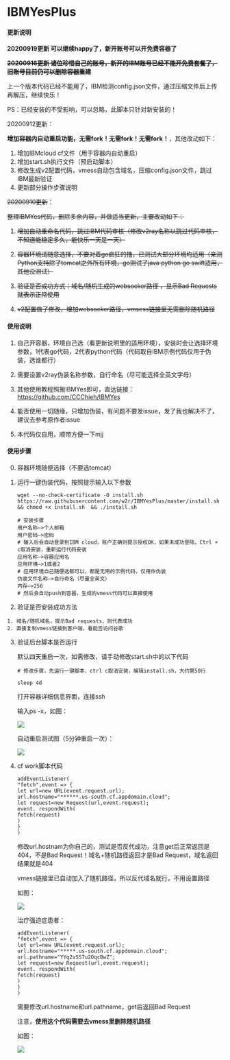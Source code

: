 # IBMYesPlus

#### 更新说明

**20200919更新 可以继续happy了，新开账号可以开免费容器了**

~~**20200916更新 诸位珍惜自己的账号，新开的IBM账号已经不能开免费套餐了，旧账号目前仍可以删除容器重建**~~

上一个版本代码已经不能用了，IBM检测config.json文件，通过压缩文件后上传再解压，继续快乐！

PS：已经安装的不受影响，可以忽略，此脚本只针对新安装的！

20200912更新：

**增加容器内自动重启功能，无需fork！无需fork！无需fork！**，其他改动如下：

1. 增加IBMcloud cf文件（用于容器内自动重启）
2. 增加start.sh执行文件（预启动脚本）
3. 修改生成v2配置代码，vmess自动包含域名，压缩config.json文件，跳过IBM最新验证
4. 更新部分操作步骤说明

 ~~20200910更新~~：

~~整理IBMYes代码，删除多余内容，并做适当更新，主要改动如下：~~

1. ~~增加自动重命名代码，跳过IBM代码审核（修改v2ray名称以跳过代码审核，不知道能稳定多久，能快乐一天是一天）~~

2. ~~容器环境请随意选择，不要对着go疯狂的撸，已测试大部分环境均适用（亲测Python支持除了tomcat之外所有环境，go测试了java python go swift适用，其他没测试）~~

3. ~~验证是否成功方式：域名/随机生成的websocker路径 ，显示Bad Requests就表示正常使用~~

4. ~~v2配置做了修改，增加websocker路径，vmsess链接里无需删除随机路径~~

    





#### 使用说明

1. 自己开容器，环境自己选（看更新说明里的适用环境），安装时会让选择环境参数，1代表go代码，2代表python代码（代码取自IBM示例代码仅用于伪装，选谁都行）

2. 需要设置v2ray伪装名称参数，自行命名（尽可能选择全英文字母）

3. 其他使用教程照搬IBMYes即可，直达链接：https://github.com/CCChieh/IBMYes

4. 能否使用一切随缘，只增加伪装，有问题不要发issue，发了我也解决不了，建议去参考原作者issue

5. 本代码仅自用，顺带方便一下mjj

     

#### 使用步骤

0. 容器环境随便选择（不要选tomcat）

1. 运行一键伪装代码，按照提示输入以下参数

    ~~~
    wget --no-check-certificate -O install.sh https://raw.githubusercontent.com/w2r/IBMYesPlus/master/install.sh && chmod +x install.sh  && ./install.sh
    
    # 安装步骤
    用户名称—>个人邮箱
    用户密码—>密码
    # 输入后会自动登录到IBM cloud，账户正确则提示授权OK，如果未成功登陆，Ctrl + c取消安装，重新运行代码安装
    应用名称—>容器应用名
    应用环境—>1或者2
    # 应用环境自己随便选都可以，都是无用的示例代码，仅用作伪装
    伪装文件名称—>自行命名（尽量全英文）
    内存—>256
    # 然后会自动push到容器，生成的vmess代码可以直接使用
    ~~~

2.   验证是否安装成功方法 

    1. 域名/随机域名，提示Bad requests，则代表成功
    2. 直接复制vmess链接到客户端，看能否访问谷歌

3. 验证后台脚本是否运行

    默认四天重启一次，如需修改，请手动修改start.sh中的以下代码

    ``` 
    # 修改步骤，先运行一键脚本，ctrl c取消安装，编辑install.sh，大约第50行
    
    sleep 4d
    ```

    打开容器详细信息界面，连接ssh

    输入ps -x，如图：

    ![](img/1.jpg)

    自动重启测试图（5分钟重启一次）：

    ![](img/2.jpg)

4. cf work脚本代码

    ~~~
    addEventListener(
    "fetch",event => {
    let url=new URL(event.request.url);
    url.hostname="******.us-south.cf.appdomain.cloud";
    let request=new Request(url,event.request);
    event. respondWith(
    fetch(request)
    )
    }
    )
    ~~~

    修改url.hostnam为你自己的，测试是否反代成功，注意get后正常返回是404，不是Bad Request！域名+随机路径返回才是Bad Request，域名返回结果就是404

    vmess链接里已自动加入了随机路径，所以反代域名就行，不用设置路径

    如图：

    ![](img/3.jpg)

    治疗强迫症患者：

    ~~~
    addEventListener(
    "fetch",event => {
    let url=new URL(event.request.url);
    url.hostname="*****.us-south.cf.appdomain.cloud";
    url.pathname="YYq2vSS7u2OqcBwZ";
    let request=new Request(url,event.request);
    event. respondWith(
    fetch(request)
    )
    }
    )
    ~~~

    需要修改url.hostname和url.pathname，get后返回Bad Request

    注意，**使用这个代码需要去vmess里删除随机路径**

    如图：

    ![](img/4.jpg)















